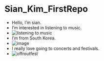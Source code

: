 # Sian_Kim_FirstRepo
- Hello, I’m sian.
- I’m interested in listening to music.
- ![listening to music](https://user-images.githubusercontent.com/90750078/135726882-2a923777-1999-4de9-a58e-11b0e7e2de8b.jpg)
- I’m from South Korea.
- ![image](https://user-images.githubusercontent.com/90750078/135726853-91fcb759-b400-4a79-9868-59002c581a76.jpg)
- I really love going to concerts and festivals. 
-  ![offroutfest](https://user-images.githubusercontent.com/90750078/135726923-d056a373-ed54-4b12-9f22-40958a2ce4ad.jpeg)
